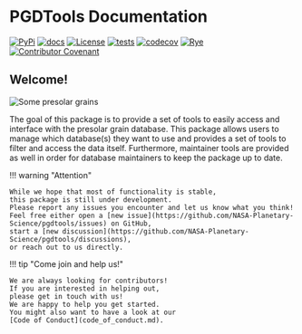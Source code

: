 # PGDTools Documentation

[![PyPi](https://img.shields.io/pypi/v/pgdtools?color=informational)](https://pypi.org/project/pgdtools/)
[![docs](https://readthedocs.org/projects/pgdtools/badge/?version=latest)](https://pgdtools.readthedocs.io)
[![License](https://img.shields.io/badge/License-MIT-blue.svg)](https://github.com/NASA-Planetary-Science/pgdtools/blob/main/LICENSE)
[![tests](https://github.com/NASA-Planetary-Science/pgdtools/actions/workflows/tests.yml/badge.svg)](https://github.com/NASA-Planetary-Science/pgdtools/actions/workflows/tests.yml)
[![codecov](https://codecov.io/gh/NASA-Planetary-Science/pgdtools/branch/main/graph/badge.svg?token=N0NNVEI8CX)](https://codecov.io/gh/NASA-Planetary-Science/pgdtools)
[![Rye](https://img.shields.io/endpoint?url=https://raw.githubusercontent.com/astral-sh/rye/main/artwork/badge.json)](https://rye.astral.sh)
[![Contributor Covenant](https://img.shields.io/badge/Contributor%20Covenant-2.1-4baaaa.svg)](code_of_conduct.md)

## Welcome!

![Some presolar grains](https://galactic-forensics.space/img/projects/stardust/sic_grains_compilation.png)

The goal of this package is to provide a set of tools to
easily access and interface with the presolar grain database.
This package allows users to manage which database(s) they want to use
and provides a set of tools to filter and access the data itself.
Furthermore, maintainer tools are provided as well
in order for database maintainers to keep the package up to date.

!!! warning "Attention"

    While we hope that most of functionality is stable,
    this package is still under development.
    Please report any issues you encounter and let us know what you think!
    Feel free either open a [new issue](https://github.com/NASA-Planetary-Science/pgdtools/issues) on GitHub,
    start a [new discussion](https://github.com/NASA-Planetary-Science/pgdtools/discussions),
    or reach out to us directly.

!!! tip "Come join and help us!"

    We are always looking for contributors!
    If you are interested in helping out,
    please get in touch with us!
    We are happy to help you get started.
    You might also want to have a look at our
    [Code of Conduct](code_of_conduct.md).
